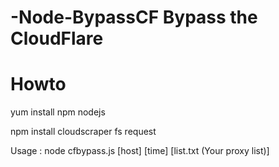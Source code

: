 # -Node-BypassCF Bypass the CloudFlare
# Howto

yum install npm nodejs

npm install cloudscraper fs request


Usage : node cfbypass.js [host] [time] [list.txt (Your proxy list)]
